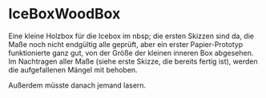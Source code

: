 # IceBoxWoodBox

Eine kleine Holzbox für die Icebox im nbsp;
die ersten Skizzen sind da, die Maße noch nicht endgültig alle geprüft, aber
ein erster Papier-Prototyp funktionierte ganz gut, von der Größe der
kleinen inneren Box abgesehen.
Im Nachtragen aller Maße (siehe erste Skizze, die bereits fertig ist), werden
die aufgefallenen Mängel mit behoben.

Außerdem müsste danach jemand lasern.